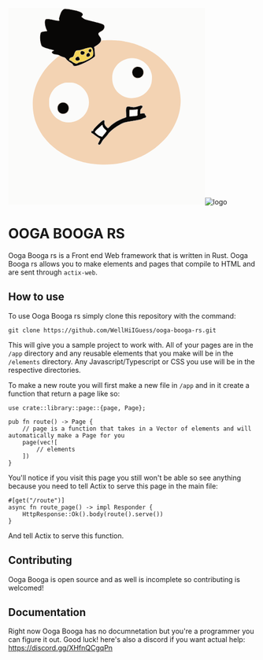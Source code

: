 <svg id="svg" version="1.1" xmlns="http://www.w3.org/2000/svg" xmlns:xlink="http://www.w3.org/1999/xlink" width="400" height="400" viewBox="0, 0, 400,400"><g id="svgg"><path id="path0" d="M113.200 2.426 C 111.119 3.300,108.049 7.149,106.840 10.400 C 106.554 11.170,106.176 12.160,106.000 12.600 C 105.520 13.802,104.949 15.592,104.405 17.600 C 104.136 18.590,103.755 19.813,103.558 20.319 C 103.062 21.592,103.110 23.467,103.663 24.352 C 105.320 27.006,103.131 26.955,88.600 24.001 C 78.586 21.965,76.453 22.118,75.160 24.966 C 73.656 28.276,74.383 35.286,76.927 42.000 C 77.386 43.210,78.109 44.796,78.535 45.525 C 79.514 47.202,79.194 47.512,76.195 47.801 C 71.159 48.286,68.007 48.965,66.979 49.784 C 64.293 51.925,63.959 65.265,66.402 72.800 C 66.794 74.010,67.224 75.480,67.356 76.066 C 67.832 78.163,72.327 80.620,79.000 82.429 C 79.660 82.608,80.830 82.932,81.600 83.148 C 82.370 83.364,85.144 84.088,87.765 84.756 C 92.892 86.062,93.727 86.479,92.543 87.142 C 92.134 87.370,91.170 87.902,90.400 88.323 C 86.458 90.481,89.858 93.795,97.000 94.757 C 101.426 95.353,102.945 95.812,105.000 97.173 C 106.440 98.126,107.981 98.712,113.512 100.410 C 115.112 100.901,118.400 103.818,118.400 104.746 C 118.400 105.261,123.150 109.022,127.400 111.872 C 130.304 113.820,131.104 114.576,131.539 115.780 C 132.732 119.084,137.985 118.868,146.718 115.156 C 147.753 114.716,149.320 114.053,150.200 113.682 C 159.059 109.949,170.805 103.305,174.347 100.024 L 176.095 98.406 175.854 93.303 C 175.626 88.455,175.231 84.558,174.608 80.994 C 174.333 79.416,174.358 79.371,176.064 78.425 C 188.177 71.704,191.289 65.613,186.066 58.847 C 181.419 52.827,181.846 51.243,189.169 47.352 C 195.775 43.842,197.536 36.032,192.268 33.606 C 190.648 32.860,184.136 30.744,181.100 29.978 C 180.275 29.770,178.925 29.429,178.100 29.219 C 177.275 29.009,174.980 28.459,173.000 27.996 C 168.257 26.886,168.184 26.867,163.800 25.611 C 163.140 25.422,160.804 24.798,158.609 24.224 C 155.698 23.462,154.290 22.873,153.409 22.048 C 152.744 21.425,151.345 20.341,150.300 19.639 C 148.028 18.112,148.029 18.117,149.800 16.400 C 153.433 12.879,150.672 9.517,142.000 6.901 C 138.456 5.832,129.148 3.838,123.000 2.830 C 118.973 2.170,114.271 1.976,113.200 2.426 M168.904 80.764 C 172.796 82.243,174.176 95.574,170.800 99.081 C 167.040 102.988,155.073 108.957,148.953 109.978 C 144.059 110.794,143.706 110.909,141.222 112.477 C 139.388 113.635,137.707 113.894,136.495 113.205 C 136.113 112.988,134.810 112.378,133.600 111.848 C 131.509 110.933,130.335 110.136,128.080 108.100 C 127.532 107.605,126.687 107.200,126.204 107.200 C 121.807 107.200,123.744 101.839,128.595 100.581 C 131.871 99.732,132.495 99.005,134.003 94.276 C 136.065 87.809,137.444 86.400,141.708 86.400 C 144.173 86.400,147.885 85.525,154.000 83.503 C 158.684 81.954,160.535 81.456,164.600 80.651 C 166.110 80.352,167.949 80.400,168.904 80.764 M164.070 84.926 C 162.178 86.939,163.668 90.392,166.430 90.399 C 168.276 90.403,169.720 85.880,168.320 84.480 C 167.483 83.643,165.033 83.900,164.070 84.926 M148.031 88.459 C 146.794 89.787,146.513 92.625,147.490 93.936 C 149.679 96.878,155.360 94.906,155.120 91.289 C 154.987 89.293,154.872 89.191,151.654 88.237 C 148.949 87.434,148.988 87.432,148.031 88.459 M160.433 92.900 C 156.003 97.441,160.269 102.100,165.030 97.920 C 166.297 96.808,166.889 95.200,166.032 95.200 C 165.829 95.200,165.543 94.652,165.396 93.982 C 164.733 90.962,162.747 90.529,160.433 92.900 M138.678 100.391 C 135.068 102.681,136.079 107.200,140.203 107.200 C 143.587 107.200,146.758 104.576,144.900 103.314 C 144.337 102.931,144.000 102.295,144.000 101.613 C 144.000 99.096,141.592 98.543,138.678 100.391 M258.592 120.918 C 247.559 126.191,251.081 142.400,263.259 142.400 C 278.029 142.400,278.553 120.809,263.800 120.110 C 261.054 119.980,260.315 120.095,258.592 120.918 M106.974 193.556 C 98.072 197.600,98.009 210.580,106.873 214.393 C 114.851 217.825,123.387 211.674,122.698 202.988 C 122.098 195.434,113.799 190.456,106.974 193.556 M267.400 199.186 C 266.740 199.353,265.120 199.879,263.800 200.354 C 257.770 202.528,255.983 202.619,247.633 201.175 C 241.694 200.147,240.360 200.843,239.574 205.374 C 239.109 208.050,239.136 209.012,239.942 218.750 C 240.257 222.545,240.234 222.582,236.800 223.727 C 224.819 227.723,214.334 233.872,206.157 241.697 C 202.326 245.364,202.870 245.252,200.180 242.929 C 196.321 239.598,194.954 236.630,195.392 232.538 C 195.713 229.540,195.327 228.798,193.451 228.804 C 190.740 228.812,172.800 246.237,172.800 248.861 C 172.800 250.376,172.777 250.400,171.280 250.400 C 169.426 250.400,168.800 250.964,168.800 252.634 C 168.800 253.874,170.050 255.200,171.218 255.200 C 171.463 255.200,172.684 256.076,173.932 257.146 C 176.154 259.052,183.476 264.045,185.748 265.202 C 187.521 266.105,187.465 266.491,184.816 271.633 C 182.671 275.795,182.409 276.534,182.869 277.121 C 184.765 279.543,186.658 278.555,189.234 273.800 C 191.470 269.671,193.056 267.569,196.913 263.623 C 198.968 261.520,201.615 258.360,202.795 256.600 C 208.215 248.519,227.727 235.005,237.200 232.769 C 242.038 231.628,242.839 231.477,255.000 229.419 C 268.058 227.210,271.332 226.384,273.737 224.693 C 274.362 224.253,275.712 223.805,276.737 223.696 C 280.140 223.335,281.288 220.576,278.800 218.737 C 277.990 218.138,277.600 217.504,277.600 216.787 C 277.600 214.400,275.557 213.948,270.091 215.127 C 267.988 215.581,267.948 215.519,267.933 211.771 C 267.919 208.049,268.410 206.769,270.870 204.124 C 274.293 200.443,272.502 197.895,267.400 199.186 M263.274 206.608 C 263.389 206.722,263.232 208.207,262.926 209.908 C 262.571 211.881,262.461 214.102,262.622 216.043 C 262.941 219.908,263.233 219.801,250.000 220.652 L 246.200 220.896 246.200 214.048 L 246.200 207.200 252.200 207.160 C 255.500 207.138,258.650 206.976,259.200 206.800 C 260.362 206.428,262.971 206.305,263.274 206.608 M191.536 238.619 C 191.791 239.179,192.000 239.882,192.000 240.181 C 192.000 241.865,195.338 246.140,198.509 248.517 C 200.700 250.159,200.457 250.644,192.900 259.712 C 191.965 260.834,191.200 261.898,191.200 262.076 C 191.200 262.641,189.807 262.427,188.094 261.600 C 187.184 261.160,186.255 260.800,186.031 260.800 C 184.877 260.800,181.162 258.090,176.655 253.962 C 174.929 252.381,176.858 249.667,183.792 243.920 C 186.112 241.998,189.308 239.107,190.000 238.305 C 190.799 237.380,190.989 237.419,191.536 238.619 " stroke="none" fill="#080706" fill-rule="evenodd"></path><path id="path1" d="M0.000 200.000 L 0.000 400.000 200.000 400.000 L 400.000 400.000 400.000 200.000 L 400.000 0.000 200.000 0.000 L 0.000 0.000 0.000 200.000 M119.567 1.603 C 146.970 5.794,156.351 10.366,150.400 16.629 C 149.448 17.631,149.167 18.163,149.523 18.292 C 150.051 18.484,152.709 20.444,154.340 21.843 C 154.825 22.260,157.062 23.098,159.311 23.706 C 164.089 24.998,176.508 28.162,179.400 28.824 C 192.199 31.755,195.810 33.846,195.784 38.308 C 195.757 43.108,193.688 45.949,188.238 48.669 C 182.437 51.565,182.389 52.069,187.208 59.452 C 188.921 62.075,189.200 62.781,189.200 64.490 L 189.200 66.477 191.300 66.209 C 198.459 65.294,219.104 65.643,227.102 66.815 C 232.823 67.653,235.488 68.080,237.000 68.398 C 237.880 68.583,239.680 68.946,241.000 69.204 C 247.080 70.392,255.565 72.683,260.200 74.388 C 268.420 77.412,273.580 79.577,279.400 82.446 C 286.038 85.717,286.990 86.270,295.798 91.966 C 297.698 93.195,302.915 96.898,303.200 97.220 C 303.310 97.345,303.779 97.706,304.243 98.023 C 304.706 98.340,306.053 99.410,307.236 100.400 C 323.209 113.767,336.352 131.604,342.604 148.400 C 342.973 149.390,343.429 150.560,343.617 151.000 C 344.058 152.031,345.202 155.455,345.620 157.000 C 350.807 176.159,351.621 191.553,348.349 208.600 C 347.965 210.600,347.837 211.136,346.579 216.000 C 344.039 225.824,337.309 241.235,332.753 247.662 C 332.339 248.246,332.000 248.860,332.000 249.026 C 332.000 249.384,324.481 259.924,323.601 260.800 C 323.490 260.910,322.429 262.170,321.242 263.600 C 316.653 269.131,305.284 279.857,299.197 284.400 C 298.460 284.950,297.394 285.777,296.829 286.238 C 291.072 290.925,273.940 300.962,267.200 303.595 C 266.430 303.896,264.900 304.544,263.800 305.036 C 258.984 307.190,250.865 310.165,246.800 311.266 C 246.030 311.474,244.770 311.827,244.000 312.049 C 243.230 312.271,241.880 312.629,241.000 312.845 C 240.120 313.060,238.680 313.417,237.800 313.637 C 234.668 314.420,232.971 314.808,230.800 315.238 C 229.590 315.478,227.790 315.835,226.800 316.032 C 207.464 319.875,177.824 319.513,158.800 315.202 C 157.810 314.977,156.370 314.690,155.600 314.564 C 154.830 314.437,153.750 314.189,153.200 314.013 C 152.650 313.837,151.390 313.471,150.400 313.200 C 149.410 312.929,148.150 312.569,147.600 312.400 C 147.050 312.231,145.790 311.868,144.800 311.593 C 142.483 310.949,138.428 309.644,137.400 309.210 C 136.960 309.025,134.969 308.241,132.976 307.468 C 108.932 298.147,86.349 281.727,73.200 264.005 C 72.650 263.264,71.824 262.194,71.365 261.629 C 66.750 255.940,60.247 244.027,56.830 235.000 C 56.331 233.680,55.768 232.240,55.579 231.800 C 54.318 228.857,51.894 219.064,51.124 213.800 C 49.088 199.873,49.267 185.667,51.613 175.000 C 52.455 171.171,53.323 167.671,53.844 166.000 C 54.153 165.010,54.598 163.570,54.832 162.800 C 55.421 160.861,56.710 157.369,57.969 154.300 C 66.338 133.906,82.330 113.647,101.100 99.663 C 104.445 97.170,104.336 96.773,100.100 96.035 C 98.725 95.796,96.485 95.406,95.122 95.168 C 87.936 93.916,85.673 89.103,91.319 87.082 C 92.239 86.752,91.267 86.354,86.747 85.209 C 76.859 82.704,71.707 80.977,69.161 79.314 C 67.525 78.246,67.255 77.755,65.632 72.900 C 64.298 68.905,63.715 61.396,64.303 55.777 C 65.004 49.088,65.989 48.285,74.858 47.166 L 78.315 46.729 77.011 43.865 C 73.054 35.172,72.614 25.057,76.087 22.624 C 77.134 21.891,81.835 21.771,84.494 22.410 C 88.031 23.260,98.299 25.173,100.745 25.438 L 103.290 25.714 102.974 24.757 C 101.825 21.280,105.412 9.987,109.272 4.929 C 111.904 1.480,114.109 0.768,119.567 1.603 M244.400 102.850 C 236.494 104.451,229.819 107.827,223.898 113.220 C 219.534 117.195,215.852 122.520,213.679 128.000 C 205.848 147.755,214.960 170.547,234.400 179.833 C 247.008 185.855,262.528 184.546,274.528 176.448 C 280.910 172.142,289.600 161.055,289.600 157.220 C 289.600 156.983,289.773 156.477,289.984 156.095 C 292.294 151.912,292.691 139.394,290.740 132.200 C 285.375 112.410,264.010 98.879,244.400 102.850 M269.046 120.416 C 279.173 126.036,276.983 140.856,265.679 143.196 C 252.818 145.859,245.565 128.604,256.429 121.188 C 259.715 118.945,265.733 118.577,269.046 120.416 M114.000 152.477 C 98.123 156.957,87.837 167.267,83.545 183.000 C 82.803 185.722,82.799 198.641,83.539 201.400 C 86.442 212.208,94.008 222.574,102.256 227.041 C 103.105 227.501,104.430 228.231,105.200 228.665 C 111.175 232.026,122.219 233.711,129.785 232.416 C 151.819 228.642,167.324 207.138,163.396 185.800 C 161.352 174.693,156.950 167.269,148.200 160.173 C 145.154 157.703,140.714 155.184,137.358 154.023 C 132.076 152.196,130.633 151.999,122.880 152.041 C 118.766 152.063,114.770 152.259,114.000 152.477 M118.310 193.890 C 120.412 195.286,122.800 198.189,122.800 199.348 C 122.800 199.681,122.980 200.064,123.200 200.200 C 123.694 200.505,123.733 206.950,123.247 207.905 C 123.052 208.287,122.647 209.138,122.347 209.797 C 117.157 221.155,99.600 216.689,99.600 204.011 C 99.600 194.015,110.012 188.383,118.310 193.890 M261.200 207.267 C 260.430 207.451,256.875 207.719,253.300 207.862 L 246.800 208.123 246.800 214.300 L 246.800 220.477 248.900 220.243 C 250.055 220.113,252.800 219.831,255.000 219.615 C 257.200 219.398,259.675 219.107,260.500 218.967 L 262.000 218.712 262.000 214.216 C 262.000 211.743,262.201 209.143,262.446 208.439 C 262.989 206.882,262.953 206.848,261.200 207.267 M189.389 239.902 C 188.723 240.506,186.833 242.164,185.189 243.588 C 180.591 247.568,176.836 251.257,176.589 252.035 C 176.138 253.456,182.405 258.449,187.307 260.575 L 190.414 261.923 192.107 259.720 C 193.038 258.509,195.024 255.998,196.521 254.140 C 199.440 250.515,199.610 249.769,197.748 248.772 C 195.978 247.825,193.135 244.327,191.838 241.502 L 190.600 238.805 189.389 239.902 " stroke="none" fill="#fbfbfa" fill-rule="evenodd"></path><path id="path2" d="M114.900 1.487 C 115.505 1.578,116.495 1.578,117.100 1.487 C 117.705 1.395,117.210 1.320,116.000 1.320 C 114.790 1.320,114.295 1.395,114.900 1.487 M121.905 2.283 C 122.402 2.379,123.122 2.375,123.505 2.275 C 123.887 2.175,123.480 2.096,122.600 2.101 C 121.720 2.105,121.407 2.187,121.905 2.283 M76.176 22.630 C 75.749 22.976,75.670 23.111,76.000 22.930 C 76.330 22.748,78.220 22.497,80.200 22.370 L 83.800 22.140 80.376 22.070 C 77.778 22.017,76.766 22.152,76.176 22.630 M102.998 24.667 C 103.167 25.291,103.032 25.587,102.517 25.721 C 101.889 25.884,101.884 25.913,102.476 25.954 C 103.401 26.017,103.734 25.351,103.203 24.503 C 102.815 23.885,102.790 23.905,102.998 24.667 M98.500 25.476 C 98.885 25.576,99.515 25.576,99.900 25.476 C 100.285 25.375,99.970 25.293,99.200 25.293 C 98.430 25.293,98.115 25.375,98.500 25.476 M73.728 29.600 C 73.728 31.030,73.801 31.615,73.889 30.900 C 73.978 30.185,73.978 29.015,73.889 28.300 C 73.801 27.585,73.728 28.170,73.728 29.600 M74.101 33.800 C 74.105 34.680,74.187 34.993,74.283 34.495 C 74.379 33.998,74.375 33.278,74.275 32.895 C 74.175 32.513,74.096 32.920,74.101 33.800 M192.826 45.307 C 191.687 46.711,191.642 46.829,192.563 46.000 C 193.520 45.138,194.656 43.586,194.314 43.607 C 194.251 43.611,193.582 44.376,192.826 45.307 M78.162 46.338 C 78.349 46.642,78.062 46.819,77.324 46.854 C 76.312 46.903,76.295 46.927,77.146 47.088 C 78.253 47.298,79.130 46.651,78.373 46.183 C 78.053 45.985,77.978 46.041,78.162 46.338 M70.500 47.876 C 70.885 47.976,71.515 47.976,71.900 47.876 C 72.285 47.775,71.970 47.693,71.200 47.693 C 70.430 47.693,70.115 47.775,70.500 47.876 M64.514 54.600 C 64.517 55.700,64.595 56.103,64.687 55.495 C 64.779 54.886,64.777 53.986,64.682 53.495 C 64.587 53.003,64.511 53.500,64.514 54.600 M64.146 61.000 C 64.147 63.200,64.214 64.049,64.295 62.887 C 64.376 61.724,64.376 59.924,64.293 58.887 C 64.211 57.849,64.145 58.800,64.146 61.000 M188.870 65.000 C 188.727 70.166,184.537 74.747,175.914 79.164 C 175.316 79.470,174.910 79.854,175.010 80.016 C 175.942 81.524,177.047 96.636,176.346 98.294 C 173.951 103.965,144.000 118.800,134.944 118.800 C 132.921 118.800,130.800 117.184,130.800 115.643 C 130.800 115.067,129.882 114.212,127.700 112.754 C 122.605 109.352,118.843 106.362,117.998 105.042 C 116.234 102.289,115.274 101.582,111.902 100.552 C 107.053 99.070,105.559 98.452,104.000 97.284 C 103.153 96.649,102.835 96.526,103.195 96.972 C 103.734 97.641,103.698 97.770,102.814 98.355 C 96.932 102.249,83.951 114.309,78.000 121.408 C 70.488 130.370,61.801 144.630,58.023 154.200 C 57.849 154.640,57.521 155.450,57.293 156.000 C 56.610 157.647,55.286 161.304,54.832 162.800 C 54.598 163.570,54.153 165.010,53.844 166.000 C 53.323 167.671,52.455 171.171,51.613 175.000 C 49.267 185.667,49.088 199.873,51.124 213.800 C 51.894 219.064,54.318 228.857,55.579 231.800 C 55.768 232.240,56.331 233.680,56.830 235.000 C 60.247 244.027,66.750 255.940,71.365 261.629 C 71.824 262.194,72.650 263.264,73.200 264.005 C 86.349 281.727,108.932 298.147,132.976 307.468 C 134.969 308.241,136.960 309.025,137.400 309.210 C 138.428 309.644,142.483 310.949,144.800 311.593 C 145.790 311.868,147.050 312.231,147.600 312.400 C 148.150 312.569,149.410 312.929,150.400 313.200 C 151.390 313.471,152.650 313.837,153.200 314.013 C 153.750 314.189,154.830 314.437,155.600 314.564 C 156.370 314.690,157.810 314.977,158.800 315.202 C 177.824 319.513,207.464 319.875,226.800 316.032 C 227.790 315.835,229.590 315.478,230.800 315.238 C 232.931 314.816,234.336 314.495,237.900 313.618 C 241.631 312.700,242.661 312.436,244.100 312.027 C 244.925 311.792,246.185 311.440,246.900 311.243 C 250.973 310.126,259.060 307.156,263.800 305.036 C 264.900 304.544,266.430 303.896,267.200 303.595 C 273.940 300.962,291.072 290.925,296.829 286.238 C 297.394 285.777,298.460 284.950,299.197 284.400 C 305.284 279.857,316.653 269.131,321.242 263.600 C 322.429 262.170,323.490 260.910,323.601 260.800 C 324.481 259.924,332.000 249.384,332.000 249.026 C 332.000 248.860,332.339 248.246,332.753 247.662 C 336.181 242.826,342.116 230.178,344.793 222.000 C 345.781 218.983,346.280 217.213,347.608 212.000 C 349.401 204.966,350.592 193.408,350.246 186.400 C 349.658 174.479,348.694 168.354,345.620 157.000 C 345.202 155.455,344.058 152.031,343.617 151.000 C 343.429 150.560,342.973 149.390,342.604 148.400 C 336.352 131.604,323.209 113.767,307.236 100.400 C 306.053 99.410,304.706 98.340,304.243 98.023 C 303.779 97.706,303.310 97.345,303.200 97.220 C 302.915 96.898,297.698 93.195,295.798 91.966 C 286.990 86.270,286.038 85.717,279.400 82.446 C 273.580 79.577,268.420 77.412,260.200 74.388 C 255.565 72.683,247.080 70.392,241.000 69.204 C 239.680 68.946,237.880 68.583,237.000 68.398 C 235.488 68.080,232.823 67.653,227.102 66.815 C 219.112 65.644,198.437 65.293,191.322 66.207 L 189.244 66.474 189.096 64.337 C 188.959 62.359,188.942 62.409,188.870 65.000 M64.509 67.200 C 64.509 68.190,64.587 68.595,64.682 68.100 C 64.778 67.605,64.778 66.795,64.682 66.300 C 64.587 65.805,64.509 66.210,64.509 67.200 M65.206 71.633 C 65.209 72.165,65.389 72.870,65.606 73.200 C 65.882 73.622,65.923 73.385,65.742 72.400 C 65.425 70.675,65.198 70.349,65.206 71.633 M88.012 90.694 C 88.005 90.965,88.495 91.694,89.100 92.313 C 89.705 92.932,89.910 93.070,89.555 92.619 C 89.200 92.169,88.710 91.440,88.467 91.000 C 88.223 90.560,88.019 90.422,88.012 90.694 M96.300 95.482 C 96.795 95.578,97.605 95.578,98.100 95.482 C 98.595 95.387,98.190 95.309,97.200 95.309 C 96.210 95.309,95.805 95.387,96.300 95.482 M259.000 102.985 C 276.004 106.533,288.278 118.938,291.587 135.920 C 292.630 141.274,291.699 152.990,289.984 156.095 C 289.773 156.477,289.600 156.983,289.600 157.220 C 289.600 159.346,284.188 167.784,280.386 171.586 C 269.353 182.619,251.196 186.681,237.400 181.202 C 220.822 174.618,211.189 160.543,211.206 142.929 C 211.216 132.550,213.381 126.019,219.488 117.940 C 228.218 106.392,244.960 100.055,259.000 102.985 M261.900 119.489 C 262.615 119.578,263.785 119.578,264.500 119.489 C 265.215 119.401,264.630 119.328,263.200 119.328 C 261.770 119.328,261.185 119.401,261.900 119.489 M257.600 120.456 L 256.600 121.295 257.629 120.685 C 258.195 120.349,259.095 119.992,259.629 119.892 L 260.600 119.709 259.600 119.663 C 259.050 119.638,258.150 119.995,257.600 120.456 M270.287 121.564 C 272.042 122.836,273.298 124.414,274.192 126.473 C 274.509 127.203,274.776 127.520,274.784 127.178 C 274.823 125.657,270.374 120.400,269.049 120.400 C 268.846 120.400,269.403 120.924,270.287 121.564 M255.171 122.102 C 254.605 122.596,253.893 123.360,253.590 123.800 C 253.286 124.240,253.794 123.888,254.719 123.019 C 256.253 121.576,256.583 121.196,256.300 121.202 C 256.245 121.203,255.737 121.608,255.171 122.102 M252.210 125.980 C 251.875 126.629,251.615 127.484,251.634 127.880 C 251.657 128.359,251.773 128.257,251.979 127.577 C 252.150 127.014,252.501 126.159,252.759 125.677 C 253.017 125.194,253.136 124.800,253.024 124.800 C 252.912 124.800,252.546 125.331,252.210 125.980 M275.000 131.426 C 275.000 133.267,275.122 134.464,275.272 134.086 C 275.642 133.153,275.658 129.110,275.294 128.540 C 275.132 128.287,275.000 129.586,275.000 131.426 M251.314 131.400 C 251.317 132.500,251.395 132.903,251.487 132.295 C 251.579 131.686,251.577 130.786,251.482 130.295 C 251.387 129.803,251.311 130.300,251.314 131.400 M251.646 134.662 C 251.544 136.560,255.762 142.000,257.335 142.000 C 257.567 142.000,257.047 141.477,256.179 140.837 C 254.052 139.270,252.347 136.804,251.867 134.600 C 251.705 133.855,251.690 133.860,251.646 134.662 M274.432 135.524 C 274.314 137.467,270.110 141.643,267.448 142.460 C 266.736 142.678,266.718 142.727,267.332 142.760 C 269.373 142.871,275.278 137.006,274.659 135.482 C 274.517 135.133,274.454 135.145,274.432 135.524 M258.188 142.381 C 258.629 143.095,263.201 143.714,264.905 143.291 L 266.600 142.870 264.599 143.073 C 263.433 143.192,261.640 143.026,260.299 142.676 C 259.034 142.346,258.084 142.213,258.188 142.381 M132.680 152.604 C 133.956 152.936,136.061 153.575,137.358 154.023 C 139.572 154.789,140.657 155.328,144.600 157.621 C 152.580 162.261,160.316 172.472,162.463 181.200 C 165.202 192.337,164.188 201.423,159.110 211.225 C 149.180 230.394,123.207 238.796,105.200 228.665 C 104.430 228.231,103.105 227.501,102.256 227.041 C 94.008 222.574,86.442 212.208,83.539 201.400 C 82.799 198.641,82.803 185.722,83.545 183.000 C 87.837 167.267,98.123 156.957,114.000 152.477 C 116.357 151.812,129.994 151.904,132.680 152.604 M110.000 192.033 C 109.028 192.195,109.487 192.281,111.500 192.314 C 113.095 192.340,114.400 192.299,114.400 192.223 C 114.400 191.939,111.353 191.808,110.000 192.033 M105.400 193.280 C 103.588 194.571,101.584 196.503,101.126 197.400 C 100.901 197.840,101.290 197.524,101.989 196.698 C 103.513 194.899,106.254 192.948,107.616 192.693 L 108.600 192.509 107.600 192.467 C 107.050 192.444,106.060 192.810,105.400 193.280 M115.400 192.685 C 115.840 192.791,116.371 193.040,116.580 193.239 C 116.789 193.437,117.138 193.600,117.356 193.600 C 117.575 193.600,117.404 193.336,116.976 193.013 C 116.549 192.690,115.840 192.441,115.400 192.459 L 114.600 192.493 115.400 192.685 M119.630 195.296 C 120.636 196.298,121.757 197.721,122.121 198.459 C 122.484 199.196,122.786 199.571,122.791 199.291 C 122.807 198.404,120.766 195.668,119.256 194.552 C 117.952 193.587,117.991 193.665,119.630 195.296 M272.142 198.981 C 273.782 200.501,273.572 202.037,271.407 204.351 C 269.052 206.869,268.400 208.535,268.400 212.033 L 268.400 214.891 269.700 214.623 C 275.535 213.423,278.400 214.208,278.400 217.008 C 278.400 217.527,278.824 218.186,279.400 218.563 C 281.783 220.124,279.957 224.811,277.182 224.256 C 276.535 224.127,275.564 224.382,274.576 224.941 C 270.601 227.190,268.482 227.753,256.200 229.824 C 242.272 232.173,243.606 231.920,238.000 233.275 C 227.547 235.803,208.831 248.611,203.118 257.146 C 201.994 258.826,199.248 262.090,197.015 264.400 C 193.591 267.944,190.800 271.432,190.800 272.170 C 190.800 272.596,187.850 277.350,187.154 278.046 C 185.585 279.615,182.000 278.514,182.000 276.465 C 182.000 276.060,182.986 273.855,184.191 271.565 C 186.998 266.232,187.120 266.657,181.866 263.465 C 179.390 261.961,176.203 259.756,174.782 258.566 C 173.362 257.375,171.433 256.046,170.495 255.613 C 167.082 254.034,167.783 249.006,171.321 249.683 C 172.141 249.840,172.222 249.730,172.067 248.672 C 171.861 247.273,188.813 230.003,191.718 228.651 C 194.603 227.310,197.099 229.310,196.075 232.144 C 195.053 234.968,196.491 238.493,200.092 241.995 L 202.573 244.407 205.186 241.875 C 213.683 233.645,219.731 229.867,232.600 224.756 L 239.400 222.055 239.331 220.327 C 239.293 219.377,239.132 215.618,238.974 211.973 C 238.475 200.434,239.756 199.054,249.318 200.833 C 254.657 201.826,258.914 201.495,264.000 199.692 C 269.473 197.752,270.700 197.645,272.142 198.981 M100.037 199.331 C 99.763 199.843,99.614 200.878,99.705 201.631 C 99.868 202.965,99.874 202.958,99.936 201.380 C 99.971 200.489,100.213 199.547,100.473 199.287 C 100.734 199.026,100.854 198.721,100.741 198.607 C 100.627 198.494,100.311 198.820,100.037 199.331 M123.000 204.000 C 123.000 206.158,123.135 207.840,123.300 207.738 C 123.465 207.636,123.600 205.954,123.600 204.000 C 123.600 202.046,123.465 200.364,123.300 200.262 C 123.135 200.160,123.000 201.842,123.000 204.000 M99.632 206.676 C 99.614 207.598,99.742 208.441,99.916 208.548 C 100.090 208.656,100.167 208.082,100.087 207.272 C 99.869 205.058,99.667 204.795,99.632 206.676 M257.900 207.482 C 258.395 207.578,259.205 207.578,259.700 207.482 C 260.195 207.387,259.790 207.309,258.800 207.309 C 257.810 207.309,257.405 207.387,257.900 207.482 M246.576 208.118 C 246.467 208.402,246.428 211.327,246.489 214.618 L 246.600 220.600 248.200 220.634 L 249.800 220.668 248.281 220.510 L 246.762 220.352 246.881 213.976 C 246.998 207.686,246.968 207.097,246.576 208.118 M122.064 209.601 C 121.079 211.825,118.034 214.368,115.200 215.333 C 114.704 215.501,114.714 215.542,115.254 215.568 C 117.340 215.669,123.234 210.303,122.723 208.769 C 122.654 208.563,122.358 208.937,122.064 209.601 M100.400 209.479 C 100.400 211.045,106.405 215.984,107.685 215.470 C 108.037 215.329,107.998 215.253,107.561 215.232 C 105.893 215.149,102.866 212.718,101.060 210.011 C 100.697 209.467,100.400 209.228,100.400 209.479 M262.086 213.875 L 262.000 218.749 260.700 218.911 L 259.400 219.072 260.713 219.136 C 262.403 219.218,262.453 219.046,262.299 213.576 L 262.171 209.000 262.086 213.875 M109.800 216.026 C 110.680 216.185,112.120 216.184,113.000 216.024 C 114.265 215.794,113.931 215.733,111.400 215.735 C 108.871 215.737,108.536 215.798,109.800 216.026 M253.100 219.893 C 254.035 219.977,255.565 219.977,256.500 219.893 C 257.435 219.809,256.670 219.740,254.800 219.740 C 252.930 219.740,252.165 219.809,253.100 219.893 M189.558 239.512 L 188.600 240.600 189.657 239.671 C 190.444 238.979,190.768 238.877,190.925 239.271 C 191.065 239.621,191.148 239.639,191.168 239.324 C 191.232 238.365,190.492 238.452,189.558 239.512 M195.400 246.800 C 196.259 247.680,197.052 248.400,197.162 248.400 C 197.272 248.400,196.659 247.680,195.800 246.800 C 194.941 245.920,194.148 245.200,194.038 245.200 C 193.928 245.200,194.541 245.920,195.400 246.800 M178.786 249.100 L 176.600 251.400 178.900 249.214 C 181.037 247.182,181.383 246.800,181.086 246.800 C 181.024 246.800,179.989 247.835,178.786 249.100 " stroke="none" fill="#f3d3b3" fill-rule="evenodd"></path><path id="path3" d="M162.194 81.428 C 160.871 81.716,157.001 82.877,153.594 84.006 C 149.145 85.482,146.104 86.225,142.800 86.645 C 137.317 87.343,136.173 88.167,135.026 92.246 C 133.178 98.816,132.368 99.846,127.998 101.173 C 123.641 102.496,122.729 105.657,126.359 106.851 C 127.152 107.111,128.790 108.130,130.000 109.115 C 131.210 110.100,132.830 111.170,133.600 111.492 C 134.370 111.815,135.510 112.331,136.132 112.639 C 137.821 113.475,138.536 113.351,142.124 111.605 C 144.340 110.526,146.177 109.932,147.800 109.771 C 153.832 109.172,167.555 102.421,170.956 98.380 C 173.308 95.584,172.636 85.651,169.860 82.171 C 168.607 80.601,166.793 80.425,162.194 81.428 M167.614 83.807 C 169.394 84.728,169.773 88.284,168.253 89.804 C 166.895 91.162,163.610 90.321,163.020 88.464 C 162.005 85.266,164.853 82.379,167.614 83.807 M152.222 88.036 C 155.722 89.167,156.668 91.335,154.733 93.795 C 151.287 98.175,144.723 94.769,146.877 89.719 C 148.049 86.972,148.494 86.832,152.222 88.036 M164.869 91.862 C 165.271 92.226,165.600 92.933,165.600 93.433 C 165.600 93.934,165.888 94.631,166.240 94.983 C 167.274 96.017,166.613 97.483,164.510 98.816 C 161.162 100.940,158.400 99.910,158.400 96.538 C 158.400 92.774,162.556 89.769,164.869 91.862 M143.700 99.923 C 144.085 100.253,144.400 100.889,144.400 101.336 C 144.400 101.783,144.785 102.558,145.256 103.059 C 146.056 103.912,146.071 104.033,145.476 104.940 C 143.229 108.369,137.616 108.597,136.366 105.310 C 134.910 101.481,140.626 97.283,143.700 99.923 " stroke="none" fill="#f3d45a" fill-rule="evenodd"></path><path id="path4" d="M112.287 2.434 C 110.447 3.405,106.291 8.800,107.383 8.800 C 107.484 8.800,108.016 8.033,108.565 7.096 C 110.986 2.965,113.107 1.853,117.999 2.153 C 120.146 2.284,120.958 2.238,120.200 2.028 C 117.864 1.379,113.901 1.582,112.287 2.434 M122.600 2.800 C 124.340 3.243,126.982 3.243,125.600 2.800 C 125.050 2.624,123.880 2.483,123.000 2.487 C 121.478 2.494,121.458 2.510,122.600 2.800 M127.400 3.600 C 127.840 3.789,128.740 3.944,129.400 3.944 C 130.423 3.944,130.482 3.893,129.800 3.600 C 129.360 3.411,128.460 3.256,127.800 3.256 C 126.777 3.256,126.718 3.307,127.400 3.600 M131.400 4.400 C 131.840 4.589,132.740 4.744,133.400 4.744 C 134.423 4.744,134.482 4.693,133.800 4.400 C 133.360 4.211,132.460 4.056,131.800 4.056 C 130.777 4.056,130.718 4.107,131.400 4.400 M134.800 4.946 C 134.800 5.026,136.105 5.400,137.700 5.777 C 149.850 8.648,154.020 12.309,149.800 16.400 C 148.029 18.117,148.028 18.112,150.300 19.639 C 151.345 20.341,152.740 21.419,153.400 22.033 C 154.452 23.012,159.530 24.800,161.259 24.800 C 162.341 24.800,161.101 24.308,158.295 23.623 C 156.009 23.066,154.779 22.481,153.081 21.147 C 151.858 20.186,150.444 19.110,149.939 18.755 L 149.021 18.109 150.311 16.641 C 152.325 14.346,151.989 11.686,149.412 9.516 C 147.500 7.906,134.800 3.934,134.800 4.946 M106.223 10.606 C 105.571 12.168,105.408 13.126,105.874 12.659 C 106.259 12.274,107.198 9.464,107.005 9.272 C 106.918 9.185,106.566 9.785,106.223 10.606 M104.225 16.479 C 103.661 18.328,103.212 20.102,103.227 20.421 C 103.262 21.162,103.763 19.962,104.404 17.600 C 104.673 16.610,105.076 15.299,105.300 14.687 C 105.524 14.075,105.605 13.472,105.479 13.346 C 105.354 13.220,104.789 14.630,104.225 16.479 M102.998 22.600 C 103.069 23.480,103.189 24.560,103.264 25.000 C 103.390 25.739,103.201 25.794,100.800 25.716 C 98.923 25.655,98.478 25.727,99.200 25.976 C 102.341 27.058,104.629 26.186,103.667 24.273 C 103.426 23.793,103.147 22.860,103.049 22.200 C 102.950 21.540,102.927 21.720,102.998 22.600 M76.146 22.868 C 75.238 23.307,74.394 24.790,74.409 25.919 C 74.414 26.293,74.750 25.868,75.157 24.973 C 75.707 23.761,76.241 23.235,77.248 22.914 C 78.063 22.653,78.282 22.476,77.800 22.468 C 77.360 22.460,76.616 22.640,76.146 22.868 M82.200 22.823 C 83.080 23.005,84.250 23.146,84.800 23.137 L 85.800 23.120 84.800 22.800 C 84.250 22.624,83.080 22.483,82.200 22.486 L 80.600 22.492 82.200 22.823 M86.600 23.600 C 87.040 23.789,87.940 23.944,88.600 23.944 C 89.623 23.944,89.682 23.893,89.000 23.600 C 88.560 23.411,87.660 23.256,87.000 23.256 C 85.977 23.256,85.918 23.307,86.600 23.600 M90.600 24.400 C 91.040 24.589,91.940 24.744,92.600 24.744 C 93.623 24.744,93.682 24.693,93.000 24.400 C 92.560 24.211,91.660 24.056,91.000 24.056 C 89.977 24.056,89.918 24.107,90.600 24.400 M94.600 25.200 C 95.040 25.389,96.030 25.538,96.800 25.532 C 98.073 25.521,98.109 25.491,97.200 25.200 C 95.748 24.735,93.518 24.735,94.600 25.200 M162.400 25.200 C 162.730 25.413,163.360 25.588,163.800 25.588 C 164.462 25.588,164.497 25.521,164.000 25.200 C 163.670 24.987,163.040 24.812,162.600 24.812 C 161.938 24.812,161.903 24.879,162.400 25.200 M165.400 25.975 C 167.142 26.674,169.095 27.198,169.828 27.164 C 170.253 27.143,169.520 26.786,168.200 26.369 C 165.817 25.616,163.798 25.332,165.400 25.975 M74.134 29.600 C 74.134 31.250,74.205 31.925,74.291 31.100 C 74.378 30.275,74.378 28.925,74.291 28.100 C 74.205 27.275,74.134 27.950,74.134 29.600 M170.800 27.353 C 170.800 27.616,176.800 28.933,177.016 28.718 C 177.128 28.605,176.001 28.217,174.510 27.855 C 171.806 27.199,170.800 27.063,170.800 27.353 M178.000 29.200 C 178.330 29.413,179.050 29.578,179.600 29.566 C 180.516 29.546,180.533 29.515,179.800 29.200 C 178.616 28.691,177.213 28.691,178.000 29.200 M181.200 30.000 C 181.530 30.213,182.091 30.391,182.447 30.394 C 183.315 30.402,190.181 32.649,192.268 33.608 C 197.537 36.028,195.774 43.842,189.169 47.352 C 185.374 49.368,183.200 50.866,183.200 51.464 C 183.200 51.848,183.504 51.707,184.100 51.048 C 184.595 50.500,186.440 49.302,188.200 48.386 C 193.269 45.747,195.582 42.737,195.664 38.674 C 195.749 34.417,194.162 33.239,184.557 30.431 C 181.407 29.510,180.203 29.356,181.200 30.000 M74.456 34.600 C 74.456 35.260,74.611 36.160,74.800 36.600 C 75.093 37.282,75.144 37.223,75.144 36.200 C 75.144 35.540,74.989 34.640,74.800 34.200 C 74.507 33.518,74.456 33.577,74.456 34.600 M75.212 38.200 C 75.212 38.640,75.387 39.270,75.600 39.600 C 75.921 40.097,75.988 40.062,75.988 39.400 C 75.988 38.960,75.813 38.330,75.600 38.000 C 75.279 37.503,75.212 37.538,75.212 38.200 M76.033 40.800 C 76.021 41.130,76.606 42.618,77.333 44.106 C 78.820 47.151,78.813 47.191,76.833 47.223 C 76.045 47.236,74.680 47.410,73.800 47.610 C 72.508 47.904,72.807 47.943,75.353 47.814 C 79.371 47.610,79.507 47.447,78.089 44.557 C 77.453 43.261,76.735 41.750,76.493 41.200 C 76.252 40.650,76.045 40.470,76.033 40.800 M68.800 48.400 C 68.046 48.887,69.678 48.887,71.200 48.400 C 72.116 48.107,72.083 48.077,70.800 48.046 C 70.030 48.027,69.130 48.187,68.800 48.400 M66.761 49.313 C 65.700 50.123,64.798 52.269,64.841 53.880 C 64.878 55.255,64.932 55.173,65.403 53.013 C 65.790 51.237,66.215 50.392,67.062 49.715 C 68.216 48.791,67.936 48.416,66.761 49.313 M183.210 53.677 C 183.198 54.471,184.484 56.798,186.071 58.853 C 186.688 59.652,187.542 61.092,187.968 62.053 C 188.395 63.014,188.756 63.495,188.772 63.123 C 188.802 62.403,187.621 60.183,186.154 58.200 C 185.666 57.540,184.806 56.100,184.244 55.000 C 183.681 53.900,183.216 53.305,183.210 53.677 M64.553 61.000 C 64.553 63.640,64.618 64.668,64.697 63.284 C 64.775 61.901,64.774 59.741,64.695 58.484 C 64.616 57.228,64.552 58.360,64.553 61.000 M188.451 66.200 C 188.153 69.671,183.417 74.346,176.064 78.425 C 174.358 79.371,174.333 79.416,174.608 80.994 C 175.231 84.558,175.626 88.455,175.854 93.303 L 176.095 98.406 174.347 100.024 C 170.805 103.305,159.059 109.949,150.200 113.682 C 149.320 114.053,147.753 114.716,146.718 115.156 C 137.985 118.868,132.732 119.084,131.539 115.780 C 131.104 114.576,130.304 113.820,127.400 111.872 C 123.150 109.022,118.400 105.261,118.400 104.746 C 118.400 103.818,115.112 100.901,113.512 100.410 C 108.011 98.721,106.440 98.129,105.000 97.199 C 102.700 95.713,101.339 95.194,99.881 95.244 C 98.788 95.282,98.902 95.362,100.658 95.792 C 101.790 96.069,103.320 96.754,104.058 97.314 C 105.554 98.450,107.063 99.073,111.902 100.552 C 115.274 101.582,116.234 102.289,117.998 105.042 C 118.843 106.362,122.605 109.352,127.700 112.754 C 129.882 114.212,130.800 115.067,130.800 115.643 C 130.800 117.184,132.921 118.800,134.944 118.800 C 144.000 118.800,173.951 103.965,176.346 98.294 C 177.047 96.636,175.942 81.524,175.010 80.016 C 174.910 79.854,175.316 79.470,175.914 79.164 C 183.430 75.314,189.161 69.630,188.686 66.497 C 188.578 65.782,188.496 65.678,188.451 66.200 M64.868 68.000 C 64.862 68.770,65.011 69.760,65.200 70.200 C 65.665 71.282,65.665 69.052,65.200 67.600 C 64.909 66.691,64.879 66.727,64.868 68.000 M65.641 71.800 C 65.645 72.755,67.146 76.466,67.177 75.600 C 67.189 75.270,66.848 74.100,66.418 73.000 C 65.989 71.900,65.639 71.360,65.641 71.800 M67.200 76.891 C 67.200 77.595,68.981 79.099,71.000 80.101 C 72.975 81.080,77.188 82.471,77.681 82.306 C 77.935 82.222,76.625 81.656,74.771 81.048 C 71.299 79.911,68.768 78.460,67.770 77.036 C 67.295 76.358,67.200 76.334,67.200 76.891 M165.900 80.682 C 166.395 80.778,167.205 80.778,167.700 80.682 C 168.195 80.587,167.790 80.509,166.800 80.509 C 165.810 80.509,165.405 80.587,165.900 80.682 M161.800 81.200 L 161.000 81.544 161.800 81.532 C 162.240 81.526,163.050 81.376,163.600 81.200 L 164.600 80.880 163.600 80.868 C 163.050 80.862,162.240 81.011,161.800 81.200 M169.868 82.181 C 170.474 82.941,171.042 83.492,171.129 83.404 C 171.377 83.156,169.592 80.800,169.156 80.800 C 168.941 80.800,169.262 81.422,169.868 82.181 M158.400 82.000 C 157.605 82.514,158.604 82.514,159.800 82.000 L 160.600 81.656 159.800 81.634 C 159.360 81.622,158.730 81.787,158.400 82.000 M78.800 82.800 C 79.130 83.013,79.760 83.188,80.200 83.188 C 80.862 83.188,80.897 83.121,80.400 82.800 C 80.070 82.587,79.440 82.412,79.000 82.412 C 78.338 82.412,78.303 82.479,78.800 82.800 M156.000 82.800 C 155.467 83.145,155.467 83.188,156.000 83.188 C 156.330 83.188,156.870 83.013,157.200 82.800 C 157.733 82.455,157.733 82.412,157.200 82.412 C 156.870 82.412,156.330 82.587,156.000 82.800 M81.600 83.600 C 81.930 83.813,82.560 83.988,83.000 83.988 C 83.662 83.988,83.697 83.921,83.200 83.600 C 82.870 83.387,82.240 83.212,81.800 83.212 C 81.138 83.212,81.103 83.279,81.600 83.600 M153.600 83.600 C 153.067 83.945,153.067 83.988,153.600 83.988 C 153.930 83.988,154.470 83.813,154.800 83.600 C 155.333 83.255,155.333 83.212,154.800 83.212 C 154.470 83.212,153.930 83.387,153.600 83.600 M164.500 83.996 C 163.785 84.432,163.200 85.002,163.200 85.264 C 163.200 85.525,163.617 85.348,164.126 84.870 C 164.701 84.329,165.572 83.998,166.426 83.994 C 167.460 83.989,167.652 83.892,167.200 83.600 C 166.344 83.047,165.964 83.103,164.500 83.996 M84.600 84.400 C 85.040 84.589,85.760 84.744,86.200 84.744 L 87.000 84.744 86.200 84.400 C 85.760 84.211,85.040 84.056,84.600 84.056 L 83.800 84.056 84.600 84.400 M151.200 84.400 C 150.667 84.745,150.667 84.788,151.200 84.788 C 151.530 84.788,152.070 84.613,152.400 84.400 C 152.933 84.055,152.933 84.012,152.400 84.012 C 152.070 84.012,151.530 84.187,151.200 84.400 M171.256 84.400 C 171.256 84.730,171.411 85.360,171.600 85.800 C 171.817 86.304,171.944 86.378,171.944 86.000 C 171.944 85.670,171.789 85.040,171.600 84.600 C 171.383 84.096,171.256 84.022,171.256 84.400 M89.800 85.761 L 92.600 86.652 91.000 87.484 C 88.234 88.921,87.754 89.705,88.675 91.282 C 89.515 92.720,91.745 94.412,92.759 94.380 C 93.112 94.369,92.646 93.994,91.724 93.547 C 88.561 92.012,87.963 89.657,90.400 88.323 C 91.170 87.902,92.134 87.370,92.543 87.142 C 93.575 86.564,92.976 86.106,90.259 85.399 C 86.863 84.514,86.581 84.737,89.800 85.761 M148.800 85.200 C 148.267 85.545,148.267 85.588,148.800 85.588 C 149.130 85.588,149.670 85.413,150.000 85.200 C 150.533 84.855,150.533 84.812,150.000 84.812 C 149.670 84.812,149.130 84.987,148.800 85.200 M168.909 86.800 C 168.909 87.790,168.987 88.195,169.082 87.700 C 169.178 87.205,169.178 86.395,169.082 85.900 C 168.987 85.405,168.909 85.810,168.909 86.800 M145.200 86.000 L 144.200 86.320 145.200 86.320 C 145.750 86.320,146.650 86.176,147.200 86.000 L 148.200 85.680 147.200 85.680 C 146.650 85.680,145.750 85.824,145.200 86.000 M162.893 87.200 C 162.893 87.970,162.975 88.285,163.076 87.900 C 163.176 87.515,163.176 86.885,163.076 86.500 C 162.975 86.115,162.893 86.430,162.893 87.200 M139.000 86.802 C 138.505 87.016,139.190 87.060,140.800 86.918 C 142.230 86.792,143.475 86.623,143.567 86.544 C 143.920 86.239,139.758 86.474,139.000 86.802 M137.315 87.460 C 136.659 87.726,135.047 90.380,135.354 90.688 C 135.489 90.823,135.600 90.730,135.600 90.481 C 135.600 90.232,136.159 89.392,136.841 88.614 C 137.524 87.836,138.019 87.214,137.941 87.232 C 137.864 87.249,137.582 87.352,137.315 87.460 M147.862 87.931 C 147.498 88.334,147.200 88.818,147.200 89.007 C 147.200 89.196,147.577 88.946,148.038 88.452 C 148.697 87.745,149.144 87.606,150.138 87.801 C 151.081 87.986,151.249 87.943,150.800 87.630 C 149.880 86.989,148.596 87.121,147.862 87.931 M172.200 91.760 C 172.200 94.294,172.322 96.060,172.472 95.684 C 172.815 94.821,172.807 89.307,172.460 88.076 C 172.317 87.568,172.200 89.226,172.200 91.760 M152.000 88.400 C 152.330 88.613,152.960 88.778,153.400 88.766 L 154.200 88.744 153.400 88.400 C 152.204 87.886,151.205 87.886,152.000 88.400 M163.200 89.151 C 163.200 89.533,165.128 90.605,165.374 90.360 C 165.470 90.264,165.020 89.882,164.374 89.511 C 163.728 89.140,163.200 88.978,163.200 89.151 M167.802 89.598 C 167.403 90.039,167.207 90.400,167.367 90.400 C 167.788 90.400,168.928 89.195,168.712 88.979 C 168.611 88.878,168.202 89.156,167.802 89.598 M146.643 90.233 C 146.119 91.597,146.428 93.186,147.429 94.278 L 148.458 95.400 147.574 94.127 C 146.864 93.105,146.741 92.532,146.949 91.227 C 147.216 89.561,147.075 89.105,146.643 90.233 M155.301 91.400 C 155.305 92.280,155.387 92.593,155.483 92.095 C 155.579 91.598,155.575 90.878,155.475 90.495 C 155.375 90.113,155.296 90.520,155.301 91.400 M134.629 92.229 C 134.481 92.815,134.438 93.372,134.532 93.466 C 134.627 93.560,134.824 93.158,134.971 92.571 C 135.119 91.985,135.162 91.428,135.068 91.334 C 134.973 91.240,134.776 91.642,134.629 92.229 M159.848 92.967 C 158.048 95.164,157.926 95.780,159.700 93.714 C 160.415 92.881,161.270 91.981,161.600 91.713 C 161.945 91.433,162.008 91.220,161.748 91.213 C 161.500 91.206,160.645 91.995,159.848 92.967 M164.089 91.749 C 164.468 92.037,164.952 92.706,165.164 93.236 C 165.519 94.124,165.551 94.134,165.575 93.362 C 165.600 92.529,164.473 91.188,163.769 91.213 C 163.566 91.220,163.710 91.461,164.089 91.749 M153.878 94.213 C 153.009 94.977,152.286 95.208,150.678 95.234 C 148.799 95.265,148.715 95.303,149.800 95.629 C 151.318 96.086,153.173 95.506,154.411 94.188 C 155.597 92.926,155.326 92.938,153.878 94.213 M133.800 94.800 C 133.650 95.273,133.617 95.750,133.727 95.860 C 133.837 95.970,134.050 95.673,134.200 95.200 C 134.350 94.727,134.383 94.250,134.273 94.140 C 134.163 94.030,133.950 94.327,133.800 94.800 M94.200 94.800 C 94.640 94.989,95.720 95.135,96.600 95.125 C 98.129 95.106,98.147 95.092,97.000 94.800 C 95.221 94.347,93.147 94.347,94.200 94.800 M166.400 95.858 C 166.400 98.688,160.613 100.581,159.000 98.279 C 158.670 97.808,158.400 97.629,158.400 97.882 C 158.400 98.643,160.434 100.000,161.576 100.000 C 163.916 100.000,167.772 96.438,166.648 95.315 C 166.512 95.178,166.400 95.423,166.400 95.858 M170.880 98.409 C 170.375 99.050,168.797 100.327,167.374 101.247 C 165.951 102.167,164.866 102.999,164.963 103.096 C 165.440 103.573,172.000 98.399,172.000 97.545 C 172.000 97.042,171.897 97.122,170.880 98.409 M138.544 99.969 C 137.853 100.390,137.145 100.965,136.971 101.246 C 136.798 101.527,137.183 101.389,137.828 100.940 C 138.472 100.490,139.360 99.920,139.800 99.673 C 140.240 99.426,140.420 99.220,140.200 99.214 C 139.980 99.208,139.235 99.548,138.544 99.969 M143.300 99.831 C 143.685 100.289,144.000 101.078,144.000 101.586 C 144.000 102.093,144.450 102.925,145.000 103.435 C 145.550 103.945,146.000 104.218,146.000 104.043 C 146.000 103.867,145.640 103.398,145.200 103.000 C 144.760 102.602,144.400 101.882,144.400 101.400 C 144.400 100.918,143.995 100.181,143.500 99.762 C 142.601 99.001,142.601 99.001,143.300 99.831 M125.562 101.714 C 124.816 102.217,124.155 102.982,124.092 103.414 C 124.007 104.007,124.128 103.938,124.584 103.135 C 124.948 102.494,125.867 101.830,126.894 101.467 C 127.953 101.092,128.281 100.851,127.759 100.832 C 127.297 100.814,126.308 101.211,125.562 101.714 M136.260 103.200 C 135.975 104.627,136.435 106.014,137.458 106.810 C 138.166 107.360,138.165 107.345,137.449 106.505 C 136.938 105.905,136.710 105.046,136.734 103.812 C 136.777 101.715,136.602 101.490,136.260 103.200 M163.100 103.829 C 162.495 104.157,162.000 104.510,162.000 104.613 C 162.000 104.999,162.632 104.757,163.600 104.000 C 164.789 103.070,164.611 103.009,163.100 103.829 M124.027 105.238 C 123.991 106.087,125.271 107.208,126.231 107.168 C 126.823 107.144,126.760 107.049,125.954 106.753 C 125.379 106.542,124.716 105.971,124.481 105.485 C 124.181 104.863,124.046 104.790,124.027 105.238 M158.200 106.437 C 156.660 107.283,155.539 107.980,155.710 107.987 C 156.144 108.005,161.600 105.233,161.600 104.995 C 161.600 104.640,161.028 104.883,158.200 106.437 M142.800 106.800 C 142.470 107.013,141.300 107.209,140.200 107.235 C 138.263 107.280,138.244 107.292,139.590 107.609 C 140.881 107.913,143.600 107.242,143.600 106.620 C 143.600 106.324,143.502 106.346,142.800 106.800 M128.090 108.100 C 130.578 110.324,133.029 111.997,133.800 111.997 C 134.020 111.997,133.570 111.615,132.800 111.147 C 132.030 110.680,130.565 109.601,129.544 108.749 C 127.577 107.107,126.383 106.574,128.090 108.100 M152.600 108.818 C 151.500 109.213,150.888 109.550,151.240 109.568 C 152.033 109.608,154.466 108.812,154.980 108.345 C 155.512 107.861,154.957 107.972,152.600 108.818 M146.200 110.000 C 144.434 110.449,146.445 110.469,148.600 110.023 L 150.200 109.692 148.800 109.693 C 148.030 109.694,146.860 109.832,146.200 110.000 M140.806 112.218 C 138.775 113.330,137.356 113.444,136.224 112.587 C 135.796 112.264,135.166 112.007,134.824 112.016 C 133.801 112.042,137.256 113.600,138.336 113.600 C 139.233 113.600,142.800 111.829,142.800 111.383 C 142.800 111.126,142.800 111.126,140.806 112.218 M259.629 119.869 C 250.770 121.738,248.761 135.924,256.617 141.128 C 266.195 147.472,278.424 137.840,274.408 127.115 C 272.244 121.334,266.360 118.449,259.629 119.869 M268.600 121.096 C 274.955 124.408,276.574 133.463,271.764 138.787 C 264.371 146.971,251.104 141.057,252.104 130.024 C 252.806 122.291,261.679 117.488,268.600 121.096 M109.031 192.517 C 96.492 194.314,96.650 213.541,109.221 215.568 C 117.102 216.838,123.200 211.792,123.200 204.000 C 123.200 196.075,117.341 191.327,109.031 192.517 M116.365 193.782 C 126.871 199.106,123.847 214.648,112.209 215.138 C 104.956 215.444,100.400 211.147,100.400 204.000 C 100.400 195.503,108.955 190.027,116.365 193.782 M264.000 199.692 C 258.914 201.495,254.657 201.826,249.318 200.833 C 239.756 199.054,238.475 200.434,238.974 211.973 C 239.132 215.618,239.293 219.377,239.331 220.327 L 239.400 222.055 232.600 224.756 C 219.731 229.867,213.683 233.645,205.186 241.875 L 202.573 244.407 200.092 241.995 C 196.491 238.493,195.053 234.968,196.075 232.144 C 197.099 229.310,194.603 227.310,191.718 228.651 C 188.813 230.003,171.861 247.273,172.067 248.672 C 172.222 249.730,172.141 249.840,171.321 249.683 C 167.783 249.006,167.082 254.034,170.495 255.613 C 171.433 256.046,173.362 257.375,174.782 258.566 C 176.203 259.756,179.390 261.961,181.866 263.465 C 187.120 266.657,186.998 266.232,184.191 271.565 C 182.986 273.855,182.000 276.060,182.000 276.465 C 182.000 278.514,185.585 279.615,187.154 278.046 C 187.850 277.350,190.800 272.596,190.800 272.170 C 190.800 271.432,193.591 267.944,197.015 264.400 C 199.248 262.090,201.994 258.826,203.118 257.146 C 208.831 248.611,227.547 235.803,238.000 233.275 C 243.606 231.920,242.272 232.173,256.200 229.824 C 268.482 227.753,270.601 227.190,274.576 224.941 C 275.564 224.382,276.535 224.127,277.182 224.256 C 279.957 224.811,281.783 220.124,279.400 218.563 C 278.824 218.186,278.400 217.527,278.400 217.008 C 278.400 214.208,275.535 213.423,269.700 214.623 L 268.400 214.891 268.400 212.033 C 268.400 208.535,269.052 206.869,271.407 204.351 C 276.234 199.190,272.335 196.738,264.000 199.692 M271.984 199.675 C 273.207 200.988,272.994 201.840,270.870 204.124 C 268.410 206.769,267.919 208.049,267.933 211.771 C 267.948 215.519,267.988 215.581,270.091 215.127 C 275.557 213.948,277.600 214.400,277.600 216.787 C 277.600 217.504,277.990 218.138,278.800 218.737 C 281.288 220.576,280.140 223.335,276.737 223.696 C 275.712 223.805,274.362 224.253,273.737 224.693 C 271.332 226.384,268.058 227.210,255.000 229.419 C 242.839 231.477,242.038 231.628,237.200 232.769 C 227.727 235.005,208.215 248.519,202.795 256.600 C 201.615 258.360,198.968 261.520,196.913 263.623 C 193.056 267.569,191.470 269.671,189.234 273.800 C 186.658 278.555,184.765 279.543,182.869 277.121 C 182.409 276.534,182.671 275.795,184.816 271.633 C 187.465 266.491,187.521 266.105,185.748 265.202 C 183.476 264.045,176.154 259.052,173.932 257.146 C 172.684 256.076,171.463 255.200,171.218 255.200 C 170.050 255.200,168.800 253.874,168.800 252.634 C 168.800 250.964,169.426 250.400,171.280 250.400 C 172.777 250.400,172.800 250.376,172.800 248.861 C 172.800 246.237,190.740 228.812,193.451 228.804 C 195.327 228.798,195.713 229.540,195.392 232.538 C 194.954 236.630,196.321 239.598,200.180 242.929 C 202.870 245.252,202.326 245.364,206.157 241.697 C 214.334 233.872,224.819 227.723,236.800 223.727 C 240.234 222.582,240.257 222.545,239.942 218.750 C 239.136 209.012,239.109 208.050,239.574 205.374 C 240.360 200.843,241.694 200.147,247.633 201.175 C 255.983 202.619,257.770 202.528,263.800 200.354 C 268.802 198.551,270.784 198.387,271.984 199.675 M259.200 206.832 C 258.521 207.071,259.001 207.116,260.698 206.972 L 263.195 206.761 262.798 207.806 C 262.579 208.382,262.422 209.605,262.449 210.526 C 262.494 212.059,262.538 211.980,262.976 209.600 C 263.594 206.238,262.716 205.594,259.200 206.832 M246.040 208.500 C 246.075 209.650,246.111 209.689,246.348 208.843 C 246.606 207.921,246.746 207.887,250.208 207.924 C 252.184 207.945,254.610 207.814,255.600 207.631 C 256.961 207.381,256.011 207.288,251.700 207.250 L 246.000 207.200 246.040 208.500 M262.324 217.497 C 262.203 218.960,262.155 219.001,260.261 219.270 C 258.141 219.571,257.296 220.001,258.833 219.998 C 261.587 219.991,262.800 219.252,262.800 217.581 C 262.800 215.577,262.488 215.522,262.324 217.497 M250.600 220.400 C 249.495 220.875,251.151 220.888,253.400 220.423 L 255.000 220.092 253.200 220.074 C 252.210 220.064,251.040 220.211,250.600 220.400 M190.000 238.305 C 189.308 239.107,186.112 241.998,183.792 243.920 C 176.858 249.667,174.929 252.381,176.655 253.962 C 181.162 258.090,184.877 260.800,186.031 260.800 C 186.255 260.800,187.184 261.160,188.094 261.600 C 189.807 262.427,191.200 262.641,191.200 262.076 C 191.200 261.898,191.965 260.834,192.900 259.712 C 200.457 250.644,200.700 250.159,198.509 248.517 C 196.323 246.878,193.701 244.022,192.970 242.481 C 192.619 241.741,192.235 241.232,192.117 241.349 C 191.444 242.023,195.047 246.355,198.729 249.296 C 199.893 250.226,199.847 250.461,198.100 252.517 C 197.275 253.488,195.250 256.018,193.600 258.140 C 191.950 260.262,190.503 261.998,190.385 261.999 C 190.267 261.999,188.677 261.380,186.853 260.622 C 183.578 259.261,182.304 258.379,178.008 254.497 L 175.816 252.516 176.919 251.070 C 177.526 250.275,180.894 247.092,184.404 243.997 L 190.785 238.369 191.360 239.685 C 191.688 240.436,191.949 240.708,191.967 240.319 C 192.059 238.405,190.921 237.239,190.000 238.305 " stroke="none" fill="#a3978e" fill-rule="evenodd"></path></g></svg>![logo](https://github.com/WellHiIGuess/ooga-booga-rs/assets/67477071/0833e23e-8253-4e02-b19b-eaebbbc743f7)

# OOGA BOOGA RS
Ooga Booga rs is a Front end Web framework that is written in Rust. Ooga Booga rs allows you to make elements and pages that compile to HTML and are sent through ```actix-web```.

## How to use
To use Ooga Booga rs simply clone this repository with the command:

```git clone https://github.com/WellHiIGuess/ooga-booga-rs.git```

This will give you a sample project to work with. All of your pages are in the ```/app``` directory and any reusable elements that you make will be in the ```/elements``` directory. Any Javascript/Typescript or CSS you use will be in the respective directories.

To make a new route you will first make a new file in ```/app``` and in it create a function that return a page like so:

```
use crate::library::page::{page, Page};

pub fn route() -> Page {
    // page is a function that takes in a Vector of elements and will automatically make a Page for you
    page(vec![
        // elements
    ])
}
```

You'll notice if you visit this page you still won't be able so see anything because you need to tell Actix to serve this page in the main file:

```
#[get("/route")]
async fn route_page() -> impl Responder {
    HttpResponse::Ok().body(route().serve())
}
```

And tell Actix to serve this function.

## Contributing
Ooga Booga is open source and as well is incomplete so contributing is welcomed!

## Documentation
Right now Ooga Booga has no documnetation but you're a programmer you can figure it out. Good luck!
here's also a discord if you want actual help:
https://discord.gg/XHfnQCgqPn
